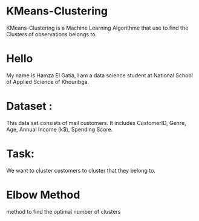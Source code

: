 # KMeans-Clustering
KMeans-Clustering is a Machine Learning Algorithme that use to find the Clusters of observations belongs to.

# Hello 
 My name is Hamza El Gatia, I am a data science student at National School of Applied Science of Khouribga.
 
# Dataset :
  This data set consists of mail customers. It includes CustomerID, Genre, Age, Annual Income (k$), Spending Score.

# Task:
  We want to cluster customers to cluster that they belong to.
  
# Elbow Method
  method to find the optimal number of clusters

  

